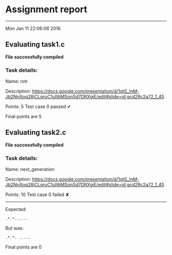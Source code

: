 # Assignment report
---
Mon Jan 11 22:06:06 2016

## Evaluating task1.c

**File successfully compiled**

### Task details:

Name: rotr

Description: https://docs.google.com/presentation/d/1qtS_InM-Jb2NnXoq28iCLqruC1uItbMSonSd7DRXgiE/edit#slide=id.gcd29c2a72_1_45

Points: 5
Test case 0 passed ✔︎ 

 Final points are 5
## Evaluating task2.c

**File successfully compiled**

### Task details:

Name: next_generation

Description: https://docs.google.com/presentation/d/1qtS_InM-Jb2NnXoq28iCLqruC1uItbMSonSd7DRXgiE/edit#slide=id.gcd29c2a72_1_45

Points: 10
Test case 0 failed ✘ 

---
Expected:
```
.*.*......
```
But was:
```
.*.*. .....
```

 Final points are 0
